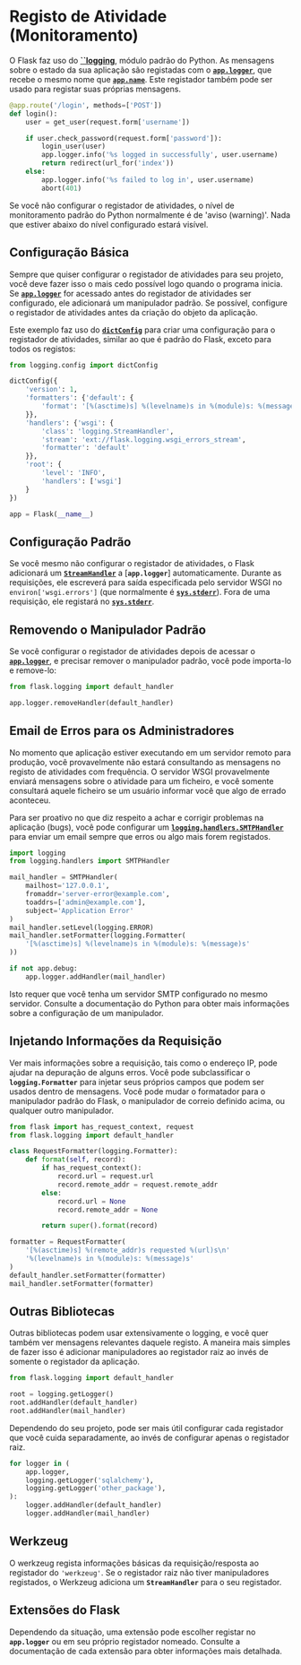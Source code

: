 # Registo de Atividade (Monitoramento)


O Flask faz uso do [**``logging**](https://docs.python.org/3/library/logging.html#module-logging), módulo padrão do Python. As mensagens sobre o estado da sua aplicação são registadas com o [**`app.logger`**](), que recebe o mesmo nome que [**`app.name`**](). Este registador também pode ser usado para registar suas próprias mensagens.

```py
@app.route('/login', methods=['POST'])
def login():
    user = get_user(request.form['username'])

    if user.check_password(request.form['password']):
        login_user(user)
        app.logger.info('%s logged in successfully', user.username)
        return redirect(url_for('index'))
    else:
        app.logger.info('%s failed to log in', user.username)
        abort(401)
```

Se você não configurar o registador de atividades, o nível de monitoramento padrão do Python normalmente é de 'aviso (warning)'. Nada que estiver abaixo do nível configurado estará visível.


## Configuração Básica

Sempre que quiser configurar o registador de atividades para seu projeto, você deve fazer isso o mais cedo possível logo quando o programa inicia. Se [**`app.logger`**]() for acessado antes do registador de atividades ser configurado, ele adicionará  um manipulador padrão. Se possível, configure o registador de atividades antes da criação do objeto da aplicação.

Este exemplo faz uso do [**`dictConfig`**](https://docs.python.org/3/library/logging.config.html#logging.config.dictConfig) para criar uma configuração para o registador de atividades, similar ao que é padrão do Flask, exceto para todos os registos:

```py
from logging.config import dictConfig

dictConfig({
    'version': 1,
    'formatters': {'default': {
        'format': '[%(asctime)s] %(levelname)s in %(module)s: %(message)s',
    }},
    'handlers': {'wsgi': {
        'class': 'logging.StreamHandler',
        'stream': 'ext://flask.logging.wsgi_errors_stream',
        'formatter': 'default'
    }},
    'root': {
        'level': 'INFO',
        'handlers': ['wsgi']
    }
})

app = Flask(__name__)
```


## Configuração Padrão

Se você mesmo não configurar o registador de atividades, o Flask adicionará um [**`StreamHandler`**](https://docs.python.org/3/library/logging.handlers.html#logging.StreamHandler) a [**`app.logger`**] automaticamente. Durante as requisições, ele escreverá para saída especificada pelo servidor WSGI no `environ['wsgi.errors']` (que normalmente é [**`sys.stderr`**](https://docs.python.org/3/library/sys.html#sys.stderr)). Fora de uma requisição, ele registará no [**`sys.stderr`**](https://docs.python.org/3/library/sys.html#sys.stderr).


## Removendo o Manipulador Padrão

Se você configurar o registador de atividades depois de acessar o [**`app.logger`**](), e precisar remover o manipulador padrão, você pode importa-lo e remove-lo:

```py
from flask.logging import default_handler

app.logger.removeHandler(default_handler)
```


## Email de Erros para os Administradores

No momento que aplicação estiver executando em um servidor remoto para produção, você provavelmente não estará consultando as mensagens no registo de atividades com frequência. O servidor WSGI provavelmente enviará mensagens sobre o atividade para um ficheiro, e você somente consultará aquele ficheiro se um usuário informar você que algo de errado aconteceu.

Para ser proativo no que diz respeito a achar e corrigir problemas na aplicação (bugs), você pode configurar um [**`logging.handlers.SMTPHandler`**](https://docs.python.org/3/library/logging.handlers.html#logging.handlers.SMTPHandler) para enviar um email sempre que erros ou algo mais forem registados.

```py
import logging
from logging.handlers import SMTPHandler

mail_handler = SMTPHandler(
    mailhost='127.0.0.1',
    fromaddr='server-error@example.com',
    toaddrs=['admin@example.com'],
    subject='Application Error'
)
mail_handler.setLevel(logging.ERROR)
mail_handler.setFormatter(logging.Formatter(
    '[%(asctime)s] %(levelname)s in %(module)s: %(message)s'
))

if not app.debug:
    app.logger.addHandler(mail_handler)
```

Isto requer que você tenha um servidor SMTP configurado no mesmo servidor. Consulte a documentação do Python para obter mais informações sobre a configuração de um manipulador.


## Injetando Informações da Requisição

Ver mais informações sobre a requisição, tais como o endereço IP, pode ajudar na depuração de alguns erros. Você pode subclassificar o **`logging.Formatter`** para injetar seus próprios campos que podem ser usados dentro de mensagens. Você pode mudar o formatador para o manipulador padrão do Flask, o manipulador de correio definido acima, ou qualquer outro manipulador.

```py
from flask import has_request_context, request
from flask.logging import default_handler

class RequestFormatter(logging.Formatter):
    def format(self, record):
        if has_request_context():
            record.url = request.url
            record.remote_addr = request.remote_addr
        else:
            record.url = None
            record.remote_addr = None

        return super().format(record)

formatter = RequestFormatter(
    '[%(asctime)s] %(remote_addr)s requested %(url)s\n'
    '%(levelname)s in %(module)s: %(message)s'
)
default_handler.setFormatter(formatter)
mail_handler.setFormatter(formatter)
```

## Outras Bibliotecas

Outras bibliotecas podem usar extensivamente o logging, e você quer também ver mensagens relevantes daquele registo. A maneira mais simples de fazer isso é adicionar manipuladores ao registador raiz ao invés de somente o registador da aplicação.

```py
from flask.logging import default_handler

root = logging.getLogger()
root.addHandler(default_handler)
root.addHandler(mail_handler)
```

Dependendo do seu projeto, pode ser mais útil configurar cada registador que você cuida separadamente, ao invés de configurar apenas o registador raiz.

```py
for logger in (
    app.logger,
    logging.getLogger('sqlalchemy'),
    logging.getLogger('other_package'),
):
    logger.addHandler(default_handler)
    logger.addHandler(mail_handler)
```


## Werkzeug

O werkzeug regista informações básicas da requisição/resposta ao registador do `'werkzeug'`. Se o registador raiz não tiver manipuladores registados, o Werkzeug adiciona um **`StreamHandler`** para o seu registador.


## Extensões do Flask

Dependendo da situação, uma extensão pode escolher registar no **`app.logger`** ou em seu próprio registador nomeado. Consulte a documentação de cada extensão para obter informações mais detalhada.